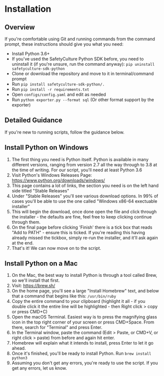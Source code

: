 # Installation

## Overview

If you're comfortable using Git and running commands from the command prompt, these instructions should give you what you need:

* Install Python 3.6+
* If you've used the SafetyCulture Python SDK before, you need to uninstall it (if you're unsure, run the command anyway): `pip uninstall safetyculture-sdk-python`
* Clone or download the repository and move to it in terminal/command prompt
* Run `pip install safetyculture-sdk-python/.`
* Run `pip install -r requirements.txt`
* Open `configs/config.yaml` and edit as needed
* Run `python exporter.py --format sql` (Or other format support by the exporter)

## Detailed Guidance

If you're new to running scripts, follow the guidance below.

## Install Python on Windows

1. The first thing you need is Python itself. Python is available in many different versions, ranging from version 2.7 all the way through to 3.8 at the time of writing. For our script, you'll need at least Python 3.6
2. Visit Python's Windows Releases Page: https://www.python.org/downloads/windows/
3. This page contains a lot of links, the section you need is on the left hand side titled "Stable Releases"
4. Under "Stable Releases" you'll see various download options. In 99% of cases you'll be able to use the one called "Windows x86-64 exectuable installer"
5. This will begin the download, once done open the file and click through the installer - the defaults are fine, feel free to keep clicking continue through them. 
6. On the final page before clicking 'Finish' there is a tick box that reads "Add to PATH" - ensure this is ticked. If you're reading this having already missed the tickbox, simply re-run the installer, and it'll ask again at the end. 
7. That's it! We can now move on to the script. 

## Install Python on a Mac

1. On the Mac, the best way to install Python is through a tool called Brew, so we'll install that first.
2. Visit: https://brew.sh/
3. On the home page, you'll see a large "Install Homebrew" text, and below that a command that begins like this: `/usr/bin/ruby` 
4. Copy the entire command to your clipboard (highlight it all - if you double click it the entire line will be highlighted - then Right click > copy or press CMD+C)
5. Open the macOS Terminal. Easiest way is to press the magnifying glass icon in the top right corner of your screen or press CMD+Space. From there, search for "Terminal" and press Enter.
6. In the Terminal window, paste the command (Edit > Paste, or CMD+V, or right click > paste) from before and again hit enter. 
7. Homebrew will explain what it intends to install, press Enter to let it go ahead. 
8. Once it's finished, you'll be ready to install Python. Run `brew install python3`
9. Assuming you don't get any errors, you're ready to use the script. If you get any errors, let us know. 

